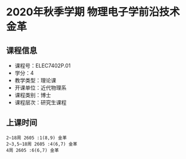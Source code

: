 # 2020年秋季学期 物理电子学前沿技术 金革






## 课程信息

- 课程号：ELEC7402P.01
- 学分：4
- 教学类型：理论课
- 开课单位：近代物理系
- 课程类别：博士
- 课程层次：研究生课程

## 上课时间

```
2~18周 2605 :1(8,9) 金革
2~3,5~18周 2605 :4(6,7) 金革
4周 2605 :6(6,7) 金革
```

